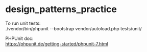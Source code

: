 # design_patterns_practice

To run unit tests:  
./vendor/bin/phpunit --bootstrap vendor/autoload.php tests/unit/

PHPUnit doc:   
https://phpunit.de/getting-started/phpunit-7.html